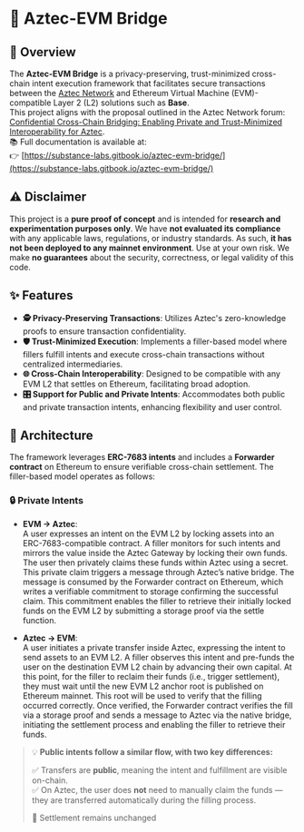 # 🔐 Aztec-EVM Bridge

## 🌉 Overview

The **Aztec-EVM Bridge** is a privacy-preserving, trust-minimized cross-chain intent execution framework that facilitates secure transactions between the [Aztec Network](https://aztec.network/) and Ethereum Virtual Machine (EVM)-compatible Layer 2 (L2) solutions such as **Base**.<br/> This project aligns with the proposal outlined in the Aztec Network forum:<br/>[Confidential Cross-Chain Bridging: Enabling Private and Trust-Minimized Interoperability for Aztec](https://forum.aztec.network/t/confidential-cross-chain-bridging-enabling-private-and-trust-minimized-interoperability-for-aztec/7523).<br/> 📚 Full documentation is available at: <br/> 👉 [https://substance-labs.gitbook.io/aztec-evm-bridge/](https://substance-labs.gitbook.io/aztec-evm-bridge/)

## ⚠️ Disclaimer

This project is a **pure proof of concept** and is intended for **research and experimentation purposes only**. We have **not evaluated its compliance** with any applicable laws, regulations, or industry standards. As such, **it has not been deployed to any mainnet environment**.
Use at your own risk. We make **no guarantees** about the security, correctness, or legal validity of this code.

## ✨ Features

- **🕵️ Privacy-Preserving Transactions**: Utilizes Aztec's zero-knowledge proofs to ensure transaction confidentiality.
- **🛡️ Trust-Minimized Execution**: Implements a filler-based model where fillers fulfill intents and execute cross-chain transactions without centralized intermediaries.
- **🌐 Cross-Chain Interoperability**: Designed to be compatible with any EVM L2 that settles on Ethereum, facilitating broad adoption.
- **🎛️ Support for Public and Private Intents**: Accommodates both public and private transaction intents, enhancing flexibility and user control.

## 🧠 Architecture

The framework leverages **ERC-7683 intents** and includes a **Forwarder contract** on Ethereum to ensure verifiable cross-chain settlement. The filler-based model operates as follows:

### 🔒 Private Intents

- **EVM → Aztec**:  
  A user expresses an intent on the EVM L2 by locking assets into an ERC-7683-compatible contract. A filler monitors for such intents and mirrors the value inside the Aztec Gateway by locking their own funds. The user then privately claims these funds within Aztec using a secret.
  This private claim triggers a message through Aztec’s native bridge. The message is consumed by the Forwarder contract on Ethereum, which writes a verifiable commitment to storage confirming the successful claim. This commitment enables the filler to retrieve their initially locked funds on the EVM L2 by submitting a storage proof via the settle function.

- **Aztec → EVM**:  
  A user initiates a private transfer inside Aztec, expressing the intent to send assets to an EVM L2. A filler observes this intent and pre-funds the user on the destination EVM L2 chain by advancing their own capital. 
  At this point, for the filler to reclaim their funds (i.e., trigger settlement), they must wait until the new EVM L2 anchor root is published on Ethereum mainnet. This root will be used to verify that the filling occurred correctly. Once verified, the Forwarder contract verifies the fill via a storage proof and sends a message to Aztec via the native bridge, initiating the settlement process and enabling the filler to retrieve their funds.


> 💡 **Public intents follow a similar flow, with two key differences:**  
>  
> ✅ Transfers are **public**, meaning the intent and fulfillment are visible on-chain.  
> ✅ On Aztec, the user does **not** need to manually claim the funds — they are transferred automatically during the filling process.  
>  
> 🔁 Settlement remains unchanged
